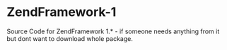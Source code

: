 # ZendFramework-1
Source Code for ZendFramework 1.* - if someone needs anything from it but dont want to download whole package.
